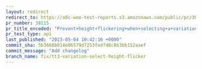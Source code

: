 ```yaml
---
layout: redirect
redirect_to: https://a8c-woo-test-reports.s3.amazonaws.com/public/pr/38115/api/index.html
pr_number: 38115
pr_title_encoded: "Prevent+height+flickering+when+selecting+a+variation+in+TT3"
pr_test_type: api
last_published: "2023-05-04 10:42:16 +0000"
commit_sha: 5b3666b014e06579d7253fedfd8c8b3bb152aaef
commit_message: "Add changelog"
branch_name: fix/tt3-variation-select-height-flicker
---
```

